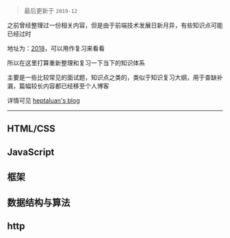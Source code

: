 
> 最后更新于 `2019-12`

之前曾经整理过一份相关内容，但是由于前端技术发展日新月异，有些知识点可能已经过时

地址为：[2018](https://github.com/heptaluan/blog/blob/master/interview/2018/README.md)，可以用作复习来看看 

所以在这里打算重新整理和复习一下当下的知识体系

主要是一些比较常见的面试题，知识点之类的，类似于知识复习大纲，用于查缺补漏，篇幅较长内容都已经移至个人博客

详情可见 [heptaluan's blog](https://heptaluan.github.io/)

----


## HTML/CSS

## JavaScript

## 框架

## 数据结构与算法

## http


